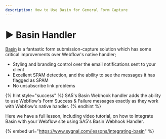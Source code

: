 ```yaml
---
description: How to Use Basin for General Form Capture
---
```


# ▶️ Basin Handler

[Basin](https://usebasin.com/) is a fantastic form submission-capture solution which has some critical improvements over Webflow's native handler;

* Styling and branding control over the email notifications sent to your client
* Excellent SPAM detection, and the ability to see the messages it has flagged as SPAM
* No unsubscribe link problems&#x20;

{% hint style="success" %}
SA5's Basin Webhook handler adds the ability to use Webflow's Form Success & Failure messages exactly as they work with Webflow's native handler.&#x20;
{% endhint %}

Here we have a full lesson, including video tutorial, on how to integrate Basin with your Webflow site using SA5's Basin Webhook Handler.&#x20;

{% embed url="https://www.sygnal.com/lessons/integrating-basin" %}



